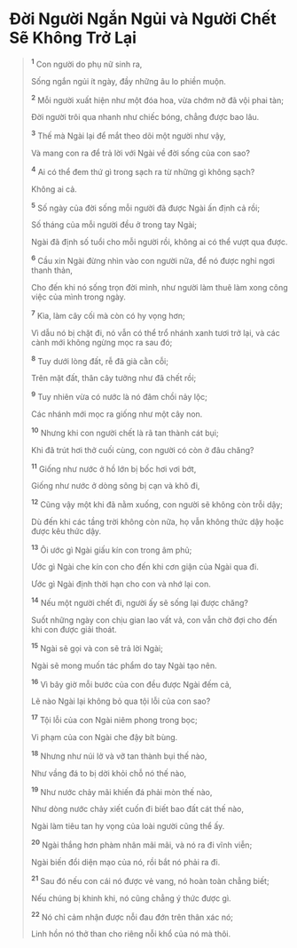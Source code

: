 # Ðời Người Ngắn Ngủi và Người Chết Sẽ Không Trở Lại

> <sup><b>1</b></sup> Con người do phụ nữ sinh ra,
> 
> Sống ngắn ngủi ít ngày, đầy những âu lo phiền muộn.
> 
> <sup><b>2</b></sup> Mỗi người xuất hiện như một đóa hoa, vừa chớm nở đã vội phai tàn;
> 
> Ðời người trôi qua nhanh như chiếc bóng, chẳng được bao lâu.
> 
> <sup><b>3</b></sup> Thế mà Ngài lại để mắt theo dõi một người như vậy,
> 
> Và mang con ra để trả lời với Ngài về đời sống của con sao?
> 
> <sup><b>4</b></sup> Ai có thể đem thứ gì trong sạch ra từ những gì không sạch?
> 
> Không ai cả.
> 
> <sup><b>5</b></sup> Số ngày của đời sống mỗi người đã được Ngài ấn định cả rồi;
> 
> Số tháng của mỗi người đều ở trong tay Ngài;
> 
> Ngài đã định số tuổi cho mỗi người rồi, không ai có thể vượt qua được.
> 
> <sup><b>6</b></sup> Cầu xin Ngài đừng nhìn vào con người nữa, để nó được nghỉ ngơi thanh thản,
> 
> Cho đến khi nó sống trọn đời mình, như người làm thuê làm xong công việc của mình trong ngày.
> 
> <sup><b>7</b></sup> Kìa, làm cây cối mà còn có hy vọng hơn;
> 
> Vì dẫu nó bị chặt đi, nó vẫn có thể trổ nhánh xanh tươi trở lại, và các cành mới không ngừng mọc ra sau đó;
> 
> <sup><b>8</b></sup> Tuy dưới lòng đất, rễ đã già cằn cỗi;
> 
> Trên mặt đất, thân cây tưởng như đã chết rồi;
> 
> <sup><b>9</b></sup> Tuy nhiên vừa có nước là nó đâm chồi nảy lộc;
> 
> Các nhánh mới mọc ra giống như một cây non.
> 
> <sup><b>10</b></sup> Nhưng khi con người chết là rã tan thành cát bụi;
> 
> Khi đã trút hơi thở cuối cùng, con người có còn ở đâu chăng?
> 
> <sup><b>11</b></sup> Giống như nước ở hồ lớn bị bốc hơi vơi bớt,
> 
> Giống như nước ở dòng sông bị cạn và khô đi,
> 
> <sup><b>12</b></sup> Cũng vậy một khi đã nằm xuống, con người sẽ không còn trỗi dậy;
> 
> Dù đến khi các tầng trời không còn nữa, họ vẫn không thức dậy hoặc được kêu thức dậy.
> 
> <sup><b>13</b></sup> Ôi ước gì Ngài giấu kín con trong âm phủ;
> 
> Ước gì Ngài che kín con cho đến khi cơn giận của Ngài qua đi.
> 
> Ước gì Ngài định thời hạn cho con và nhớ lại con.
> 
> <sup><b>14</b></sup> Nếu một người chết đi, người ấy sẽ sống lại được chăng?
> 
> Suốt những ngày con chịu gian lao vất vả, con vẫn chờ đợi cho đến khi con được giải thoát.
> 
> <sup><b>15</b></sup> Ngài sẽ gọi và con sẽ trả lời Ngài;
> 
> Ngài sẽ mong muốn tác phẩm do tay Ngài tạo nên.
> 
> <sup><b>16</b></sup> Vì bây giờ mỗi bước của con đều được Ngài đếm cả,
> 
> Lẽ nào Ngài lại không bỏ qua tội lỗi của con sao?
> 
> <sup><b>17</b></sup> Tội lỗi của con Ngài niêm phong trong bọc;
> 
> Vi phạm của con Ngài che đậy bít bùng.
> 
> <sup><b>18</b></sup> Nhưng như núi lở và vỡ tan thành bụi thế nào,
> 
> Như vầng đá to bị dời khỏi chỗ nó thế nào,
> 
> <sup><b>19</b></sup> Như nước chảy mãi khiến đá phải mòn thế nào,
> 
> Như dòng nước chảy xiết cuốn đi biết bao đất cát thế nào,
> 
> Ngài làm tiêu tan hy vọng của loài người cũng thể ấy.
> 
> <sup><b>20</b></sup> Ngài thắng hơn phàm nhân mãi mãi, và nó ra đi vĩnh viễn;
> 
> Ngài biến đổi diện mạo của nó, rồi bắt nó phải ra đi.
> 
> <sup><b>21</b></sup> Sau đó nếu con cái nó được vẻ vang, nó hoàn toàn chẳng biết;
> 
> Nếu chúng bị khinh khi, nó cũng chẳng ý thức được gì.
> 
> <sup><b>22</b></sup> Nó chỉ cảm nhận được nỗi đau đớn trên thân xác nó;
> 
> Linh hồn nó thở than cho riêng nỗi khổ của nó mà thôi.
>